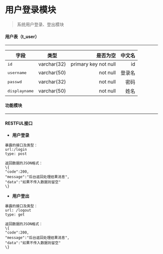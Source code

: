 用户登录模块
===================
> 系统用户登录、登出模块

#### <i class="icon-file"></i>用户表（t_user）
-------------
| 字段        | 类型           | 是否为空  | 中文名  |
| ------------- |:-------------:| -----:| -----:|
| <kbd>id</kbd>      | varchar(32) | primary key not null |	id |
| <kbd>username</kbd>      | varchar(50)      |   not null |   登录名 |
| <kbd>passwd</kbd> | varchar(32)      |    not null |    密码 |
| <kbd>displayname</kbd> | varchar(50)      |    not null |    姓名 |

#### <i class="icon-cog"></i>功能模块
-------------
#### RESTFUL接口
* **用户登录**
```
暴露的接口及类型：
url:/login
type: post

返回数据的JSON格式：
\{
"code":200,
"message":"后台返回处理结果消息",
"data":"如果不传入数据则留空"
\}
```
* **用户登出**
```
暴露的接口及类型：
url: /logout
type: get

返回数据的JSON格式：
\{
"code":200,
"message":"后台返回处理结果消息",
"data":"如果不传入数据则留空"
\}
```
